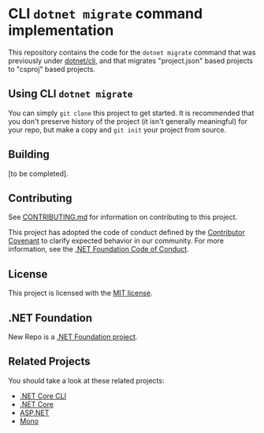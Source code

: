 # CLI `dotnet migrate` command implementation

This repository contains the code for the `dotnet migrate` command that was previously under [dotnet/cli](https://github.com/dotnet/cli), and that migrates "project.json" based projects to "csproj" based projects.

## Using CLI `dotnet migrate`

You can simply `git clone` this project to get started. It is recommended that you don't preserve history of the project (it isn't generally meaningful) for your repo, but make a copy and `git init` your project from source.

## Building

[to be completed].

## Contributing

See [CONTRIBUTING.md](CONTRIBUTING.md) for information on contributing to this project.

This project has adopted the code of conduct defined by the [Contributor Covenant](http://contributor-covenant.org/) 
to clarify expected behavior in our community. For more information, see the [.NET Foundation Code of Conduct](http://www.dotnetfoundation.org/code-of-conduct).

## License

This project is licensed with the [MIT license](LICENSE).

## .NET Foundation

New Repo is a [.NET Foundation project](https://dotnetfoundation.org/projects).

## Related Projects

You should take a look at these related projects:

- [.NET Core CLI](https://github.com/dotnet/cli)
- [.NET Core](https://github.com/dotnet/core)
- [ASP.NET](https://github.com/aspnet)
- [Mono](https://github.com/mono)
